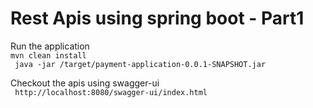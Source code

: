 # Rest Apis using spring boot - Part1

Run the application\
``mvn clean install``\
`` java -jar /target/payment-application-0.0.1-SNAPSHOT.jar``

Checkout the apis using swagger-ui \
`` http://localhost:8080/swagger-ui/index.html``

